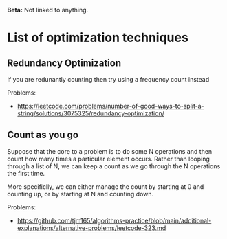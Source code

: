 **Beta:** Not linked to anything.
# List of optimization techniques

## Redundancy Optimization
If you are redunantly counting then try using a frequency count instead

Problems:
- https://leetcode.com/problems/number-of-good-ways-to-split-a-string/solutions/3075325/redundancy-optimization/

## Count as you go
Suppose that the core to a problem is to do some N operations and then count how many times a particular element occurs. Rather than looping through a list of N, we can keep a count as we go through the N operations the first time.

More specificlly, we can either manage the count by starting at 0 and counting up, or by starting at N and counting down.

Problems: 
- https://github.com/tjm165/algorithms-practice/blob/main/additional-explanations/alternative-problems/leetcode-323.md
